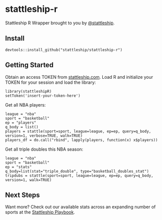 # stattleship-r

Stattleship R Wrapper brought to you by [@stattleship](https://twitter.com/stattleship).

## Install
`devtools::install_github("stattleship/stattleship-r")`

## Getting Started
Obtain an access TOKEN from [stattleship.com](www.stattleship.com). Load R and initialize your TOKEN for your session and load the library:

```
library(stattleshipR)
setToken('insert-your-token-here')
```

Get all NBA players:

```
league = "nba"
sport = "basketball"
ep = "players"
q_body = list()
players = stattle(sport=sport, league=league, ep=ep, query=q_body, version=1, verbose=TRUE, walk=TRUE)
players_df = do.call("rbind", lapply(players, function(x) x$players))
```

Get all triple doubles this NBA season:

```
league = "nba"
sport = "basketball"
ep = "stats"
q_body=list(stat="triple_double", type="basketball_doubles_stat")
tripdubs = stattle(sport=sport, league=league, ep=ep, query=q_body, version=1, walk=TRUE)
```

## Next Steps
Want more? Check out our available stats across an expanding number of sports at the [Stattleship Playbook](http://playbook.stattleship.com/).
